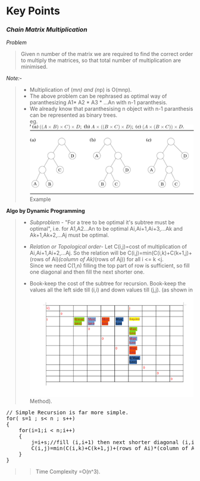 # Key Points 

### ***Chain Matrix Multiplication***

*Problem*

> Given n number of the matrix we are required to find the correct order to multiply the matrices, so that  total number of  multiplication are minimised.    

*Note:-* 
> - Multiplication of (m*n) and (n*p) is O(mnp).  
> - The above problem can be rephrased as optimal way of paranthesizing A1* A2 * A3 * ...An with n-1 paranthesis.    
> - We already know that paranthesising n object with n-1 paranthesis can be represented as binary trees.  
eg. <img src="./Images/example.jpg">Example</img>

**Algo by Dynamic Programming**

> - *Subproblem* - "For a tree to be optimal it's subtree must be optimal", i.e. for A1,A2...An to be optimal 
Ai,Ai+1,Ai+3,...Ak and Ak+1,Ak+2,...Aj must be optimal.  
>
> - *Relation or Topological order-*  Let C(i,j)=cost of multiplication of Ai,Ai+1,Ai+2,...Aj. So the relation will be
    C(i,j)=min(C(i,k)+C(k+1,j)+(rows of Ai)*(column of Ak)*(rows of Aj)) for all i <= k <j.  
>   Since we need C(1,n) filling the top part of row is sufficient, so fill one diagonal and then fill the next shorter one.   
> 
> - Book-keep the cost of the subtree for recursion. Book-keep the values all the left side till (i,i) and down values till (j,j). (as shown in <img src="./Images/MethodToFill.png">Method</img>).


<pre>
// Simple Recursion is far more simple.
for( s=1 ; s< n ; s++)
{
    for(i=1;i < n;i++)
    {
        j=i+s;//fill (i,i+1) then next shorter diagonal (i,i+2) and so on
        C(i,j)=min(C(i,k)+C(k+1,j)+(rows of Ai)*(column of Ak)*(rows of Aj)) for all i <= k < j;
    }
}
</pre>

>> Time Complexity =O(n^3).